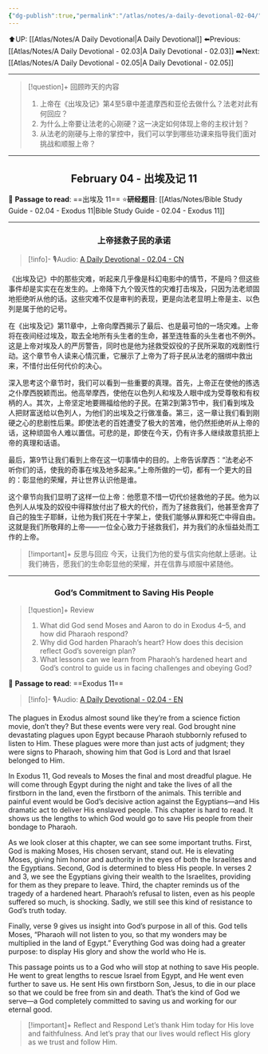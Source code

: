 ```yaml
---
{"dg-publish":true,"permalink":"/atlas/notes/a-daily-devotional-02-04/"}
---
```


 ⬆️UP: [[Atlas/Notes/A Daily Devotional\|A Daily Devotional]]
⬅️Previous: [[Atlas/Notes/A Daily Devotional - 02.03\|A Daily Devotional - 02.03]]
➡️Next: [[Atlas/Notes/A Daily Devotional - 02.05\|A Daily Devotional - 02.05]]

---

> [!question]+ 回顾昨天的内容
> 1. 上帝在《出埃及记》第4至5章中差遣摩西和亚伦去做什么？法老对此有何回应？  
> 2. 为什么上帝要让法老的心刚硬？这一决定如何体现上帝的主权计划？  
> 3. 从法老的刚硬与上帝的掌控中，我们可以学到哪些功课来指导我们面对挑战和顺服上帝？  


---
## <center>February 04 - 出埃及记 11</center>

📖 **Passage to read**: ==出埃及 11==
⭐**研经题目**: [[Atlas/Notes/Bible Study Guide - 02.04 - Exodus 11\|Bible Study Guide - 02.04 - Exodus 11]]

---
### <center>上帝拯救子民的承诺</center>

> [!info]- 🎙️Audio: [A Daily Devotional - 02.04 - CN]()
  

《出埃及记》中的那些灾难，听起来几乎像是科幻电影中的情节，不是吗？但这些事件却是实实在在发生的。上帝降下九个毁灭性的灾难打击埃及，只因为法老顽固地拒绝听从他的话。这些灾难不仅是审判的表现，更是向法老显明上帝是主、以色列是属于他的记号。  

在《出埃及记》第11章中，上帝向摩西揭示了最后、也是最可怕的一场灾难。上帝将在夜间经过埃及，取去全地所有头生者的生命，甚至连牲畜的头生者也不例外。这是上帝对埃及人的严厉警告，同时也是他为拯救受奴役的子民所采取的戏剧性行动。这个章节令人读来心情沉重，它展示了上帝为了将子民从法老的捆绑中救出来，不惜付出任何代价的决心。  

深入思考这个章节时，我们可以看到一些重要的真理。首先，上帝正在使他的拣选之仆摩西脱颖而出。他高举摩西，使他在以色列人和埃及人眼中成为受尊敬和有权柄的人。其次，上帝坚定地要赐福给他的子民。在第2到第3节中，我们看到埃及人把财富送给以色列人，为他们的出埃及之行做准备。第三，这一章让我们看到刚硬之心的悲剧性后果。即使法老的百姓遭受了极大的苦难，他仍然拒绝听从上帝的话，这种顽固令人难以置信。可悲的是，即使在今天，仍有许多人继续故意抗拒上帝的真理和话语。  

最后，第9节让我们看到上帝在这一切事情中的目的。上帝告诉摩西：“法老必不听你们的话，使我的奇事在埃及地多起来。”上帝所做的一切，都有一个更大的目的：彰显他的荣耀，并让世界认识他是谁。  

这个章节向我们显明了这样一位上帝：他愿意不惜一切代价拯救他的子民。他为以色列人从埃及的奴役中得释放付出了极大的代价，而为了拯救我们，他甚至舍弃了自己的独生子耶稣，让他为我们死在十字架上，使我们能够从罪和死亡中得自由。这就是我们所敬拜的上帝——一位全心致力于拯救我们，并为我们的永恒益处而工作的上帝。  

> [!important]+ 反思与回应
今天，让我们为他的爱与信实向他献上感谢。让我们祷告，愿我们的生命彰显他的荣耀，并在信靠与顺服中紧随他。 

---
### <center>God’s Commitment to Saving His People</center>

> [!question]+ Review
> 1. What did God send Moses and Aaron to do in Exodus 4–5, and how did Pharaoh respond?  
> 2. Why did God harden Pharaoh’s heart? How does this decision reflect God’s sovereign plan?  
> 3. ⁠What lessons can we learn from Pharaoh’s hardened heart and God’s control to guide us in facing challenges and obeying God?


📖 **Passage to read**: ==Exodus 11==

> [!info]- 🎙️Audio: [A Daily Devotional - 02.04 - EN]()  

The plagues in Exodus almost sound like they’re from a science fiction movie, don’t they? But these events were very real. God brought nine devastating plagues upon Egypt because Pharaoh stubbornly refused to listen to Him. These plagues were more than just acts of judgment; they were signs to Pharaoh, showing him that God is Lord and that Israel belonged to Him.  

In Exodus 11, God reveals to Moses the final and most dreadful plague. He will come through Egypt during the night and take the lives of all the firstborn in the land, even the firstborn of the animals. This terrible and painful event would be God’s decisive action against the Egyptians—and His dramatic act to deliver His enslaved people. This chapter is hard to read. It shows us the lengths to which God would go to save His people from their bondage to Pharaoh.  

As we look closer at this chapter, we can see some important truths. First, God is making Moses, His chosen servant, stand out. He is elevating Moses, giving him honor and authority in the eyes of both the Israelites and the Egyptians. Second, God is determined to bless His people. In verses 2 and 3, we see the Egyptians giving their wealth to the Israelites, providing for them as they prepare to leave. Third, the chapter reminds us of the tragedy of a hardened heart. Pharaoh’s refusal to listen, even as his people suffered so much, is shocking. Sadly, we still see this kind of resistance to God’s truth today.  

Finally, verse 9 gives us insight into God’s purpose in all of this. God tells Moses, “Pharaoh will not listen to you, so that my wonders may be multiplied in the land of Egypt.” Everything God was doing had a greater purpose: to display His glory and show the world who He is.  

This passage points us to a God who will stop at nothing to save His people. He went to great lengths to rescue Israel from Egypt, and He went even further to save us. He sent His own firstborn Son, Jesus, to die in our place so that we could be free from sin and death. That’s the kind of God we serve—a God completely committed to saving us and working for our eternal good.  

> [!important]+ Reflect and Respond
Let’s thank Him today for His love and faithfulness. And let’s pray that our lives would reflect His glory as we trust and follow Him.
















